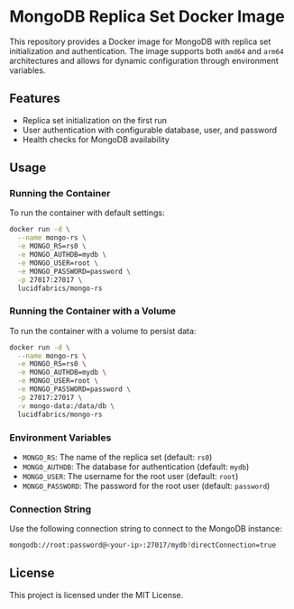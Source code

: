# MongoDB Replica Set Docker Image

This repository provides a Docker image for MongoDB with replica set initialization and authentication. The image supports both `amd64` and `arm64` architectures and allows for dynamic configuration through environment variables.

## Features

- Replica set initialization on the first run
- User authentication with configurable database, user, and password
- Health checks for MongoDB availability

## Usage

### Running the Container

To run the container with default settings:

```bash
docker run -d \
  --name mongo-rs \
  -e MONGO_RS=rs0 \
  -e MONGO_AUTHDB=mydb \
  -e MONGO_USER=root \
  -e MONGO_PASSWORD=password \
  -p 27017:27017 \
  lucidfabrics/mongo-rs
```

### Running the Container with a Volume

To run the container with a volume to persist data:

```bash
docker run -d \
  --name mongo-rs \
  -e MONGO_RS=rs0 \
  -e MONGO_AUTHDB=mydb \
  -e MONGO_USER=root \
  -e MONGO_PASSWORD=password \
  -p 27017:27017 \
  -v mongo-data:/data/db \
  lucidfabrics/mongo-rs
```

### Environment Variables

- `MONGO_RS`: The name of the replica set (default: `rs0`)
- `MONGO_AUTHDB`: The database for authentication (default: `mydb`)
- `MONGO_USER`: The username for the root user (default: `root`)
- `MONGO_PASSWORD`: The password for the root user (default: `password`)

### Connection String

Use the following connection string to connect to the MongoDB instance:

```bash
mongodb://root:password@<your-ip>:27017/mydb?directConnection=true
```

## License

This project is licensed under the MIT License.

